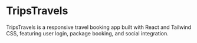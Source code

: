 # TripsTravels
TripsTravels is a responsive travel booking app built with React and Tailwind CSS, featuring user login, package booking, and social integration.
